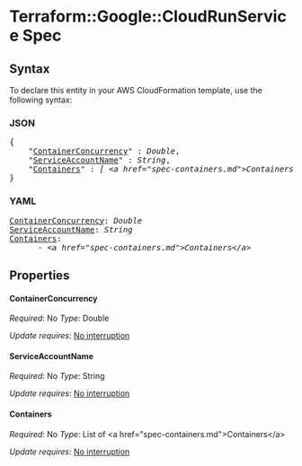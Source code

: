 # Terraform::Google::CloudRunService Spec

## Syntax

To declare this entity in your AWS CloudFormation template, use the following syntax:

### JSON

<pre>
{
    "<a href="#containerconcurrency" title="ContainerConcurrency">ContainerConcurrency</a>" : <i>Double</i>,
    "<a href="#serviceaccountname" title="ServiceAccountName">ServiceAccountName</a>" : <i>String</i>,
    "<a href="#containers" title="Containers">Containers</a>" : <i>[ &lt;a href=&#34;spec-containers.md&#34;&gt;Containers&lt;/a&gt;, ... ]</i>
}
</pre>

### YAML

<pre>
<a href="#containerconcurrency" title="ContainerConcurrency">ContainerConcurrency</a>: <i>Double</i>
<a href="#serviceaccountname" title="ServiceAccountName">ServiceAccountName</a>: <i>String</i>
<a href="#containers" title="Containers">Containers</a>: <i>
      - &lt;a href=&#34;spec-containers.md&#34;&gt;Containers&lt;/a&gt;</i>
</pre>

## Properties

#### ContainerConcurrency

_Required_: No
_Type_: Double

_Update requires_: [No interruption](https://docs.aws.amazon.com/AWSCloudFormation/latest/UserGuide/using-cfn-updating-stacks-update-behaviors.html#update-no-interrupt)

#### ServiceAccountName

_Required_: No
_Type_: String

_Update requires_: [No interruption](https://docs.aws.amazon.com/AWSCloudFormation/latest/UserGuide/using-cfn-updating-stacks-update-behaviors.html#update-no-interrupt)

#### Containers

_Required_: No
_Type_: List of &lt;a href=&#34;spec-containers.md&#34;&gt;Containers&lt;/a&gt;

_Update requires_: [No interruption](https://docs.aws.amazon.com/AWSCloudFormation/latest/UserGuide/using-cfn-updating-stacks-update-behaviors.html#update-no-interrupt)

